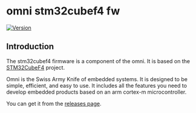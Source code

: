 # omni stm32cubef4 fw

[![Version](https://img.shields.io/github/v/release/MorroGeek/stm32cubef4_fw)](https://github.com/MorroGeek/stm32cubef4_fw/releases/latest)


## Introduction

The stm32cubef4 firmware is a component of the omni. It is based on the [STM32CubeF4](https://github.com/STMicroelectronics/STM32CubeF4) project. 

Omni is the Swiss Army Knife of embedded systems. It is designed to be simple, efficient, and easy to use. It includes all the features you need to develop embedded products based on an arm cortex-m microcontroller.

You can get it from the [releases page](https://github.com/MorroGeek/omni/releases).

